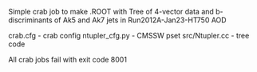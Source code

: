 Simple crab job to make .ROOT with Tree of 4-vector data and b-discriminants 
of Ak5 and Ak7 jets in Run2012A-Jan23-HT750 AOD

crab.cfg - crab config
ntupler_cfg.py  - CMSSW pset
src/Ntupler.cc - tree code

All crab jobs fail with exit code 8001
